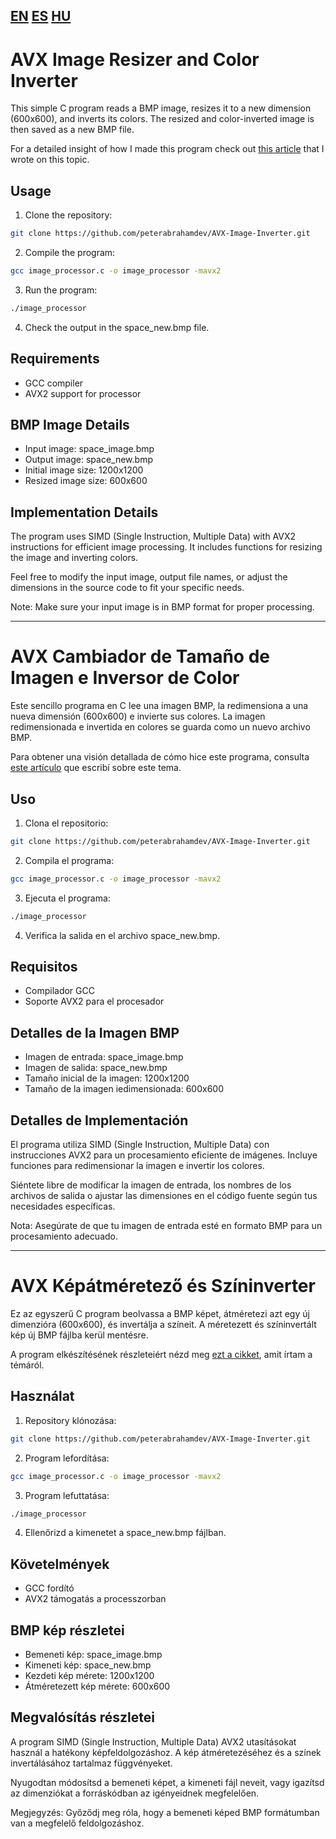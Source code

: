 ## [EN](#avx-image-resizer-and-color-inverter) [ES](#avx-cambiador-de-tamaño-de-imagen-e-inversor-de-color) [HU](#avx-képátméretező-és-színinverter)
# AVX Image Resizer and Color Inverter
This simple C program reads a BMP image, resizes it to a new dimension (600x600), and inverts its colors. The resized and color-inverted image is then saved as a new BMP file.

For a detailed insight of how I made this program check out [this article](https://peterabraham.com/article/resizing-images-and-inverting-pixels-using-avx-in-c-a-step-by-step-guide-part-1) that I wrote on this topic.

## Usage
1. Clone the repository:  
```bash
git clone https://github.com/peterabrahamdev/AVX-Image-Inverter.git
```
2. Compile the program:  
```bash
gcc image_processor.c -o image_processor -mavx2
```
3. Run the program:  
```bash
./image_processor
```
4. Check the output in the space_new.bmp file.

## Requirements
- GCC compiler
- AVX2 support for processor

## BMP Image Details
- Input image: space_image.bmp
- Output image: space_new.bmp
- Initial image size: 1200x1200
- Resized image size: 600x600

## Implementation Details
The program uses SIMD (Single Instruction, Multiple Data) with AVX2 instructions for efficient image processing. It includes functions for resizing the image and inverting colors.

Feel free to modify the input image, output file names, or adjust the dimensions in the source code to fit your specific needs.

Note: Make sure your input image is in BMP format for proper processing.

-------------------------------------    

# AVX Cambiador de Tamaño de Imagen e Inversor de Color
Este sencillo programa en C lee una imagen BMP, la redimensiona a una nueva dimensión (600x600) e invierte sus colores. La imagen redimensionada e invertida en colores se guarda como un nuevo archivo BMP.

Para obtener una visión detallada de cómo hice este programa, consulta [este artículo](https://peterabraham.com/article/resizing-images-and-inverting-pixels-using-avx-in-c-a-step-by-step-guide-part-1) que escribí sobre este tema.

## Uso
1. Clona el repositorio:  
```bash
git clone https://github.com/peterabrahamdev/AVX-Image-Inverter.git
```
2. Compila el programa:  
```bash
gcc image_processor.c -o image_processor -mavx2
```
3. Ejecuta el programa:  
```bash
./image_processor
```
4. Verifica la salida en el archivo space_new.bmp.

## Requisitos
- Compilador GCC
- Soporte AVX2 para el procesador

## Detalles de la Imagen BMP
- Imagen de entrada: space_image.bmp
- Imagen de salida: space_new.bmp
- Tamaño inicial de la imagen: 1200x1200
- Tamaño de la imagen iedimensionada: 600x600

## Detalles de Implementación
El programa utiliza SIMD (Single Instruction, Multiple Data) con instrucciones AVX2 para un procesamiento eficiente de imágenes. Incluye funciones para redimensionar la imagen e invertir los colores.

Siéntete libre de modificar la imagen de entrada, los nombres de los archivos de salida o ajustar las dimensiones en el código fuente según tus necesidades específicas.

Nota: Asegúrate de que tu imagen de entrada esté en formato BMP para un procesamiento adecuado.

-------------------------------------  

# AVX Képátméretező és Színinverter
Ez az egyszerű C program beolvassa a BMP képet, átméretezi azt egy új dimenzióra (600x600), és invertálja a színeit. A méretezett és színinvertált kép új BMP fájlba kerül mentésre.

A program elkészítésének részleteiért nézd meg [ezt a cikket](https://peterabraham.com/article/resizing-images-and-inverting-pixels-using-avx-in-c-a-step-by-step-guide-part-1), amit írtam a témáról.

## Használat
1. Repository klónozása:
```bash
git clone https://github.com/peterabrahamdev/AVX-Image-Inverter.git
```
2. Program lefordítása:
```bash
gcc image_processor.c -o image_processor -mavx2
```
3. Program lefuttatása:
```bash
./image_processor
```
4. Ellenőrizd a kimenetet a space_new.bmp fájlban.

## Követelmények
- GCC fordító
- AVX2 támogatás a processzorban

## BMP kép részletei
- Bemeneti kép: space_image.bmp
- Kimeneti kép: space_new.bmp
- Kezdeti kép mérete: 1200x1200
- Átméretezett kép mérete: 600x600

## Megvalósítás részletei
A program SIMD (Single Instruction, Multiple Data) AVX2 utasításokat használ a hatékony képfeldolgozáshoz. A kép átméretezéséhez és a színek invertálásához tartalmaz függvényeket.

Nyugodtan módosítsd a bemeneti képet, a kimeneti fájl neveit, vagy igazítsd az dimenziókat a forráskódban az igényeidnek megfelelően.

Megjegyzés: Győződj meg róla, hogy a bemeneti képed BMP formátumban van a megfelelő feldolgozáshoz.
